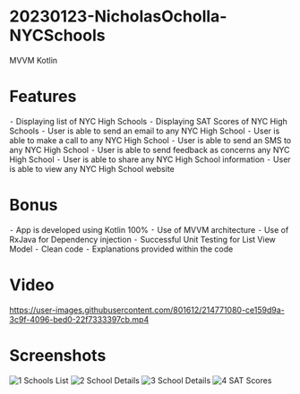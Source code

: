 # 20230123-NicholasOcholla-NYCSchools
MVVM Kotlin

# Features
⁃	Displaying list of NYC High Schools
⁃	Displaying SAT Scores of NYC High Schools
⁃	User is able to send an email to any NYC High School
⁃	User is able to make a call to any NYC High School
⁃	User is able to send an SMS to any NYC High School
⁃	User is able to send feedback as concerns any NYC High School
⁃	User is able to share any NYC High School information
⁃	User is able to view any NYC High School website

# Bonus
⁃	App is developed using Kotlin 100%
⁃	Use of MVVM architecture
⁃	Use of RxJava for Dependency injection
⁃	Successful Unit Testing for List View Model
⁃	Clean code
⁃	Explanations provided within the code

# Video

https://user-images.githubusercontent.com/801612/214771080-ce159d9a-3c9f-4096-bed0-22f7333397cb.mp4

# Screenshots
![1 Schools List](https://user-images.githubusercontent.com/801612/214772590-3a9a5c63-d958-48ff-a2c8-8bf5a8cf5c10.png)
![2 School Details](https://user-images.githubusercontent.com/801612/214772602-d5ee47d1-fd52-43af-981e-6c7964e55826.png)
![3 School Details](https://user-images.githubusercontent.com/801612/214772627-43c4fdfc-474f-4976-b9d4-5587ca5c8d3c.png)
![4 SAT Scores](https://user-images.githubusercontent.com/801612/214772656-7bf80afa-edc6-4306-8ce5-233ef0b19d6d.png)
